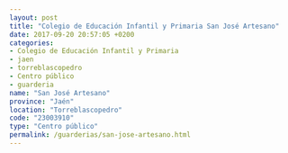 ```yaml
---
layout: post
title: "Colegio de Educación Infantil y Primaria San José Artesano"
date: 2017-09-20 20:57:05 +0200
categories:
- Colegio de Educación Infantil y Primaria
- jaen
- torreblascopedro
- Centro público
- guarderia
name: "San José Artesano"
province: "Jaén"
location: "Torreblascopedro"
code: "23003910"
type: "Centro público"
permalink: /guarderias/san-jose-artesano.html
---
```

